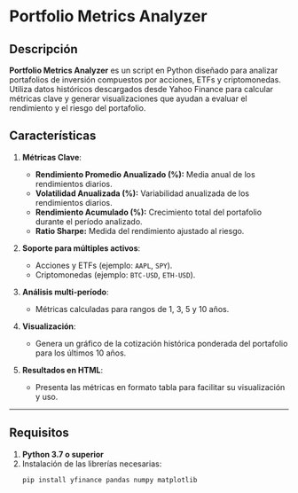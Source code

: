# Portfolio Metrics Analyzer

## Descripción

**Portfolio Metrics Analyzer** es un script en Python diseñado para analizar portafolios de inversión compuestos por acciones, ETFs y criptomonedas. Utiliza datos históricos descargados desde Yahoo Finance para calcular métricas clave y generar visualizaciones que ayudan a evaluar el rendimiento y el riesgo del portafolio.

## Características

1. **Métricas Clave**:
   - **Rendimiento Promedio Anualizado (%):** Media anual de los rendimientos diarios.
   - **Volatilidad Anualizada (%):** Variabilidad anualizada de los rendimientos diarios.
   - **Rendimiento Acumulado (%):** Crecimiento total del portafolio durante el período analizado.
   - **Ratio Sharpe:** Medida del rendimiento ajustado al riesgo.
   
2. **Soporte para múltiples activos**:
   - Acciones y ETFs (ejemplo: `AAPL`, `SPY`).
   - Criptomonedas (ejemplo: `BTC-USD`, `ETH-USD`).
   
3. **Análisis multi-período**:
   - Métricas calculadas para rangos de 1, 3, 5 y 10 años.

4. **Visualización**:
   - Genera un gráfico de la cotización histórica ponderada del portafolio para los últimos 10 años.

5. **Resultados en HTML**:
   - Presenta las métricas en formato tabla para facilitar su visualización y uso.

---

## Requisitos

1. **Python 3.7 o superior**
2. Instalación de las librerías necesarias:
   ```bash
   pip install yfinance pandas numpy matplotlib
